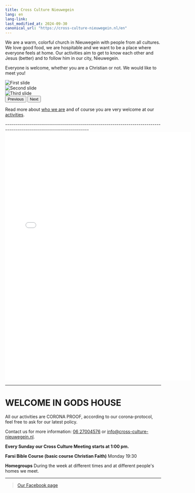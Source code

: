```yaml
---
title: Cross Culture Nieuwegein
lang: en
lang-link:
last_modified_at: 2024-09-30
canonical_url: "https://cross-culture-nieuwegein.nl/en"
---
```


We are a warm, colorful church in Nieuwegein with people from all cultures. We love good food, we are hospitable and we want to be a place where everyone feels at home. Our activities aim to get to know each other and Jesus (better) and to follow him in our city, Nieuwegein.

Everyone is welcome, whether you are a Christian or not. We would like to meet you!

<div id="carouselExampleControls" class="carousel slide" data-bs-ride="carousel">
  <div class="carousel-inner">
    <div class="carousel-item active">
      <img class="d-block w-100" src="../assets/img/slideshow1.jpg" alt="First slide">
    </div>
    <div class="carousel-item">
      <img class="d-block w-100" src="../assets/img/slideshow2.jpg" alt="Second slide">
    </div>
    <div class="carousel-item">
      <img class="d-block w-100" src="../assets/img/slideshow3.jpg" alt="Third slide">
    </div>
  </div>
  <button class="carousel-control-prev" type="button" data-bs-target="#carouselExampleControls" data-bs-slide="prev">
    <span class="carousel-control-prev-icon" aria-hidden="true"></span>
    <span class="visually-hidden">Previous</span>
  </button>
  <button class="carousel-control-next" type="button" data-bs-target="#carouselExampleControls" data-bs-slide="next">
    <span class="carousel-control-next-icon" aria-hidden="true"></span>
    <span class="visually-hidden">Next</span>
  </button>
</div>

<p class="mt-2">Read more about <a href="who-we-are">who we are</a> and of course you are very welcome at our <a href="activities">activities</a>.</p>
------------------------------------------------------------------------------------------------------------------------

<embed src="../assets/img/alpha.pdf" type="application/pdf" height="800" width="600" />

------------------------------------------------------------------------------------------------------------------------

# WELCOME IN GODS HOUSE

All our activities are CORONA PROOF, according to our corona-protocol, feel free to ask for our latest policy.

Contact us for more information: <a href="tel:+31627004576">06 27004576</a> or <a href="mailto:info@cross-culture-nieuwegein.nl">info@cross-culture-nieuwegein.nl</a>.

**Every Sunday our Cross Culture Meeting starts at 1:00 pm.**

**Farsi Bible Course (basic course Christian Faith)**
Monday 19:30

**Homegroups**
During the week at different times and at different people's homes we meet.

------------------------------------------------------------------------------------------------------------------------

<div id="fb-root"></div>
<script async defer crossorigin="anonymous" src="https://connect.facebook.net/nl_NL/sdk.js#xfbml=1&version=v5.0"></script>

<div class="fb-page" data-href="https://www.facebook.com/crossculturenieuwegein/" data-tabs="timeline, events, messages" data-width="500px" data-height="" data-small-header="false" data-adapt-container-width="true" data-hide-cover="false" data-show-facepile="true">
    <blockquote cite="https://www.facebook.com/crossculturenieuwegein/" class="fb-xfbml-parse-ignore">
        <a href="https://www.facebook.com/crossculturenieuwegein/">Our Facebook page</a>
    </blockquote>
</div>